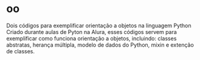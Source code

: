 # oo
Dois códigos para exemplificar orientação a objetos na linguagem Python
Criado durante aulas de Pyton na Alura, esses códigos servem para exemplificar como funciona orientação a objetos, incluindo: classes abstratas, herança múltipla, modelo de dados do Python, mixin e extenção de classes.
